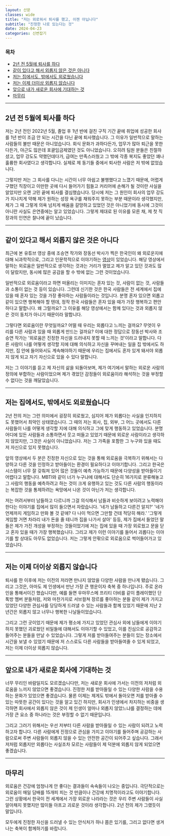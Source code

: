 ```yaml
---
layout: 산문
classes: wide
title: "저는 외로워서 퇴사를 했고, 이젠 아닙니다"
subtitle: "진정한 나로 있는다는 것"
date: 2024-04-23
categories: 신변잡기
---
```


### 목차

- [2년 전 5월에 퇴사를 하다](#2년-전-5월에-퇴사를-하다)
- [같이 있다고 해서 외롭지 않은 것은 아니다](#같이-있다고-해서-외롭지-않은-것은-아니다)
- [저는 집에서도, 밖에서도 외로웠습니다](#저는-집에서도-밖에서도-외로웠습니다)
- [저는 이제 더이상 외롭지 않습니다](#저는-이제-더이상-외롭지-않습니다)
- [앞으로 내가 새로운 회사에 기대하는 것](#앞으로-내가-새로운-회사에-기대하는-것)
- [마무리](#마무리)

---

## 2년 전 5월에 퇴사를 하다

저는 2년 전인 2022년 5월, 졸업 후 1년 반에 걸친 구직 기간 끝에 취업에 성공한 회사를 1년 반이 조금 안 되는 시간을 다닌 끝에 퇴사했습니다. 그 이유가 일반적으로 말하는 사람들의 불만 때문은 아니었습니다. 회식 문화가 과하다든가, 업무가 많아 퇴근을 못한다든가, 야근도 많은데 포괄임금제였던 것도 아니었습니다. 오히려 팀원 분들은 친절하셨고, 업무 강도도 약했던데다가, 급여는 만족스러웠고 그 밖에 각종 복지도 좋았던 꽤나 훌륭한 회사였다고 생각합니다. 실제로 제 동기들 중에서 퇴사한 사람은 저 밖에 없었습니다.

그렇지만 저는 그 회사를 다니는 시간이 너무 아쉽고 불행했다고 느꼈기 때문에, 어렵게 구했던 직장이고 이만한 곳에 다시 들어가기 힘들고 커리어에 손해가 될 것이란 사실을 알았지만 오랜 고민 끝에 퇴사를 결심했습니다. 당시에 저는 그 원인이 회사의 업무 강도가 지나치게 약해 제가 원하는 성장 욕구를 채워주지 못하는 부분 때문이라 생각했지만, 제가 그 때 그렇게 의욕 넘치게 배움을 갈망하고 있었던 것은 아니었기에 동시에 그것이 아니란 사실도 은연중에는 알고 있었습니다. 그렇게 제대로 된 이유를 모른 채, 제 첫 직장과의 인연은 찰나에 끝이 났습니다.

---

## 같이 있다고 해서 외롭지 않은 것은 아니다

최근에 본 유튜브 영상 중에 조승연 작가와 장동선 박사가 찍은 한국인이 왜 외로운지에 대해 뇌과학적으로, 그리고 인문학적으로 이야기하는 [영상](https://youtu.be/U5U_jK-xJjM?si=o1Df9RKTanSTq3mX)이 있었습니다. 해당 영상에서 말하는 외로움은 일반적으로 생각하는 것과는 거리가 멀었고 제가 알고 있던 것과도 많이 달랐지만, 동시에 많은 공감을 할 수 밖에 없는 그런 것이었습니다.

일반적으로 외로움이라고 하면 떠올리는 이미지는 혼자 있는 것, 사람이 없는 것, 사람들과 소통이 없는 것 등이 있습니다. 그런데 신기한 것은 한국 사람들은 전 세계에서 집에 있을 때 혼자 있는 것을 가장 좋아하는 사람들이라는 것입니다. 분명 혼자 있으면 외롭고 같이 있으면 행복해야 할 텐데, 정작 한국 사람들은 혼자 있을 때가 가장 행복하고 편안하다고 말합니다. 왜 그럴까요? 그 이유를 해당 영상에서는 함께 있다는 것과 외롭지 않은 것이 동치가 아니기 때문이라 말합니다.

그렇다면 외로움이란 무엇일까요? 어떨 때 우리는 외롭다고 느끼는 걸까요? 무엇이 우리를 다른 사람과 있을 때 외롭게 만드는 걸까요? 이에 대한 정답으로 장동선 박사와 조승연 작가는 '외로움은 진정한 자신을 드러내지 못할 때 느끼는 것'이라고 말합니다. 다른 사람이 나를 어떻게 생각할 지에 대해 의식하고 자신을 꾸며내는 일을 집 밖에서도 하지만, 집 안에 들어와서도 계속해야하기 때문에 우리는 집에서도 혼자 있게 돼서야 외롭지 않게 되고 자기 자신으로 있을 수 있다 말합니다.

저는 그 이야기를 듣고 제 자신의 삶을 되돌아보며, 제가 여기에서 말하는 외로운 사람의 정의에 부합하는 사람이었으며 제가 겪었던 감정들이 외로움이라 해석하는 것을 부정할 수 없다는 것을 깨달았습니다.

---

## 저는 집에서도, 밖에서도 외로웠습니다

2년 전의 저는 그런 의미에서 굉장히 외로웠고, 심지어 제가 외롭다는 사실을 인지하지도 못했어서 최악인 상태였습니다. 그 때의 저는 회사, 집, 외부, 그 어느 곳에서도 다른 사람들이 나를 어떻게 생각할 지에 대해 의식하고 그에 맞게 행동하고 있었습니다. 분명 어디에 있든 사람들과 소통하면서 웃고 떠들고 있었기 때문에 외로운 사람이라고 생각하지 않았지만, 그것은 사실이 아니었습니다. 저는 그 가족을 포함한 그 누구와 있을 때도 저 자신으로 있지 못했습니다.

앞의 영상에서 두 분은 진정한 자신으로 있는 것을 통해 외로움을 극복하기 위해서는 다양하고 다른 것을 인정하고 받아들이는 환경이 필요하다고 이야기합니다. 그리고 한국은 시스템이 너무 잘 갖춰져 있어 많은 것들이 예측 가능하기 때문에 다양성을 받아들이기 어렵다고 말합니다. MBTI와 같이 너가 누구냐에 대해서도 단순히 16가지로 분류해놓고 그 사람의 행동을 예측하려고 하는 것이 크게 유행하고 있는 것도 다른 사람의 행동이라는 복잡한 것을 통제하려는 욕망에서 나온 것이 아닌가 저는 생각합니다.

저는 어려서부터 남들하고 다르니까 그걸 의식해서 남들과 비슷하게 보이려고 노력해야한다는 이야기를 집에서 많이 들으면서 자랐습니다. '네가 남들하고 다른건 알지?' '네가 언제까지 게임하고 만화 볼 것 같애? 다 나이 먹으면 그만할 건데 적당히 해라.' '그렇게 게임할 거면 차라리 내가 돈을 줄 테니까 집을 나가서 살아' 등등, 제가 집에서 들었던 말들은 제가 가진 개성을 부정하는 것들이었기에 저는 집에 있을 때 가장 외로웠고 문을 닫고 혼자 있을 때가 가장 행복했습니다. 그리고 제가 이런 이야기를 들어서 괴롭다는 이야기를 할 상대도 아무도 없었습니다. 저는 그렇게 안팎으로 외로움으로 썩어들어가고 있었습니다.

---

## 저는 이제 더이상 외롭지 않습니다

퇴사를 한 이후에 저는 이전의 저라면 만나지 않았을 다양한 사람을 만나게 됐습니다. 그리고 그것은, 아마도 제 인생에서 만난 가장 큰 행운이자 축복 중 하나입니다. 주로 온라인을 통해서이긴 했습니다만, 예를 들면 우마무스메 프리티 더비를 같이 플레이했던 단톡방 멤버 분들처럼, 저와 마찬가지로 서브컬쳐 장르를 좋아하는 분들 같이 제가 가지고 있었던 다양한 관심사를 당당하게 드러낼 수 있는 사람들과 함께 있었기 때문에 지난 2년간은 외롭지 않고 너무나 행복한 나날들이었습니다.

그리고 그런 곳이었기 때문에 제가 평소에 가지고 있었던 관심사 외에 남들에게 이야기하지 못했던 괴로웠던 비밀들에 대해서도 이야기할 수 있었고, 이를 진심으로 공감하고 들어주는 분들을 만날 수 있었습니다. 그렇게 저를 받아들여주는 분들이 있는 장소에서 시간을 보낼 수 있었기 때문에 저 스스로도 다른 사람들을 받아들여줄 수 있게 되었고, 저는 이제 더이상 외롭지 않습니다.

---

## 앞으로 내가 새로운 회사에 기대하는 것

너무 무리인 바람일지도 모르겠습니다만, 저는 새로운 회사에 가서는 이전의 저처럼 외로움을 느끼지 않았으면 좋겠습니다. 진정한 저를 받아들일 수 있는 다양한 사람을 수용하는 문화가 있었으면 좋겠습니다. 물론 이제는 제게도 밖에서 돌아오면 저를 받아줄 수 있는 따뜻한 공간이 있다는 것을 알고 있긴 하지만, 회사가 인생에서 차지하는 비중을 생각하면 회사에서 외롭지 않은 것이 제 인생이 얼마나 외롭지 않았느냐를 결정하는 데에 가장 큰 요소 중 하나라는 것은 부정할 수 없기 때문입니다.

그리고 그러기 위해서는 우선 저부터 다른 사람을 받아들일 수 있는 사람이 되려고 노력하고자 합니다. 다른 사람에게 진정으로 관심을 가지고 이야기를 들어주며 공감하는 사람으로써 주변 사람들이 외롭지 않을 수 있는 안전한 공간이 되어주고 싶습니다. 그래서 저처럼 외롭지만 외롭다는 사실조차 모르는 사람들이 제 덕분에 외롭지 않게 되었으면 좋겠습니다.

---

## 마무리

외로움은 건강에 엄청나게 안 좋다는 결과들이 속속들이 나오는 중입니다. 극단적으로는 외로움이 매일 담배를 15개피 피는 것 만큼이나 건강에 치명적이라고도 이야기합니다. 그런 상황에서 한국이 전 세계에서 가장 외로운 나라라는 것은 우리 주변 사람들이 사실 알아채지 못했지만 많이들 아프고 괴로운 것이라 생각합니다. 2년 전의 제가 그랬듯이 말입니다.

모두에게 진정한 자신을 드러낼 수 있는 안식처가 하나 쯤은 있기를, 그리고 없다면 생겨나는 축복이 함께하기를 바랍니다.
